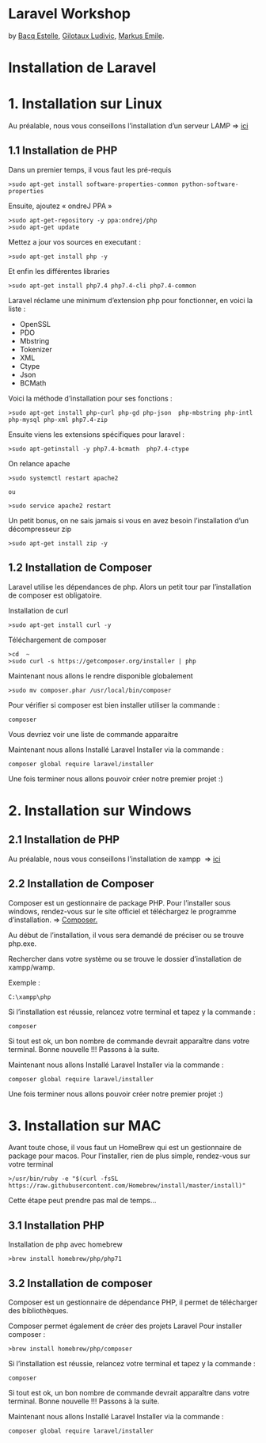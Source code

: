 # Laravel Workshop 

by [Bacq Estelle](https://github.com/BacqEstelle), [Gilotaux Ludivic](https://github.com/Ludgil), [Markus Emile](https://github.com/emilemarkus).

#  Installation de Laravel

# 1. Installation sur Linux 

Au préalable, nous vous conseillons l’installation d’un serveur LAMP  => [ici](https://doc.ubuntu-fr.org/lamp)

## 1.1 Installation de PHP

Dans un premier temps, il vous faut les pré-requis 

```
>sudo apt-get install software-properties-common python-software-properties
```

Ensuite, ajoutez « ondreJ PPA »

```
>sudo apt-get-repository -y ppa:ondrej/php
>sudo apt-get update
```
Mettez a jour vos sources en executant :

```
>sudo apt-get install php -y
```

Et enfin les différentes libraries 

```
>sudo apt-get install php7.4 php7.4-cli php7.4-common
```

Laravel réclame une minimum d’extension php pour fonctionner, en voici la liste : 
* OpenSSL 
* PDO
* Mbstring
* Tokenizer
* XML
* Ctype
* Json
* BCMath

Voici la méthode d’installation pour ses fonctions : 

```
>sudo apt-get install php-curl php-gd php-json  php-mbstring php-intl php-mysql php-xml php7.4-zip
```

Ensuite viens les extensions spécifiques pour laravel :

```
>sudo apt-getinstall -y php7.4-bcmath  php7.4-ctype
```

On relance apache

```
>sudo systemctl restart apache2

ou

>sudo service apache2 restart
```
Un petit bonus, on ne sais jamais si vous en avez besoin l’installation d’un décompresseur zip

```
>sudo apt-get install zip -y
```
## 1.2 Installation de Composer


Laravel utilise les dépendances de php. Alors un petit tour par l’installation de composer est obligatoire.

Installation de curl

```
>sudo apt-get install curl -y
```

Téléchargement de composer

```
>cd  ~
>sudo curl -s https://getcomposer.org/installer | php
```

Maintenant nous allons le rendre disponible globalement

```
>sudo mv composer.phar /usr/local/bin/composer
```

Pour vérifier si composer est bien installer utiliser la commande : 

```
composer
```

Vous devriez voir une liste de commande apparaitre

Maintenant nous allons Installé Laravel Installer via la commande :

```
composer global require laravel/installer
```

Une fois terminer nous allons pouvoir créer notre premier projet :) 

# 2. Installation sur Windows

## 2.1 Installation de PHP

Au préalable, nous vous conseillons l’installation de xampp
 => [ici](https://blog.lws-hosting.com/creation-de-sites-web/utiliser-xampp-pour-creer-son-serveur-web)

## 2.2 Installation de Composer 

Composer est un gestionnaire de package PHP.
Pour l’installer sous windows, rendez-vous sur le site officiel et téléchargez le programme d’installation.
=> [Composer.](https://getcomposer.org/download/)

Au début de l’installation, il vous sera demandé de préciser ou se trouve php.exe.

Rechercher dans votre système ou se trouve le dossier d’installation de xampp/wamp. 

Exemple :
 ```
C:\xampp\php
```
Si l’installation est réussie, relancez votre terminal et tapez y la commande : 

```
composer
```

Si tout est ok, un bon nombre de commande devrait apparaître dans votre terminal. Bonne nouvelle !!! Passons à la suite.


Maintenant nous allons Installé Laravel Installer via la commande :

```
composer global require laravel/installer
```

Une fois terminer nous allons pouvoir créer notre premier projet :)


# 3. Installation sur MAC

Avant toute chose, il vous faut un HomeBrew qui est un gestionnaire de package pour macos.
Pour l’installer, rien de plus simple, rendez-vous sur votre terminal 

```
>/usr/bin/ruby -e "$(curl -fsSL https://raw.githubusercontent.com/Homebrew/install/master/install)"
```

Cette étape peut prendre pas mal de temps...

## 3.1 Installation PHP

Installation de php avec homebrew

```
>brew install homebrew/php/php71
```

## 3.2 Installation de composer

Composer est un gestionnaire de dépendance PHP, il permet de télécharger des bibliothèques.

Composer permet également de créer des projets Laravel
Pour installer composer :

```
>brew install homebrew/php/composer
```

Si l’installation est réussie, relancez votre terminal et tapez y la commande :

```
composer
```

Si tout est ok, un bon nombre de commande devrait apparaître dans votre terminal. Bonne nouvelle !!! Passons à la suite.

Maintenant nous allons Installé Laravel Installer via la commande :

```
composer global require laravel/installer
```

